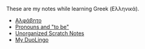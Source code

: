 These are my notes while learning Greek (Ελληνικά).

- [Αλφάβητο](αλφάβητο.md)
- [Pronouns and "to be"](pronouns-to-be.md)
- [Unorganized Scratch Notes](scratch.md)
- [My DuoLingo](http://www.duolingo.com/profile/AshleyF71)